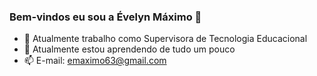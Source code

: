 ### Bem-vindos eu sou a Évelyn Máximo 👋

- 🔭 Atualmente trabalho como Supervisora de Tecnologia Educacional
- 🌱  Atualmente estou aprendendo de tudo um pouco 
- 📫 E-mail: emaximo63@gmail.com
